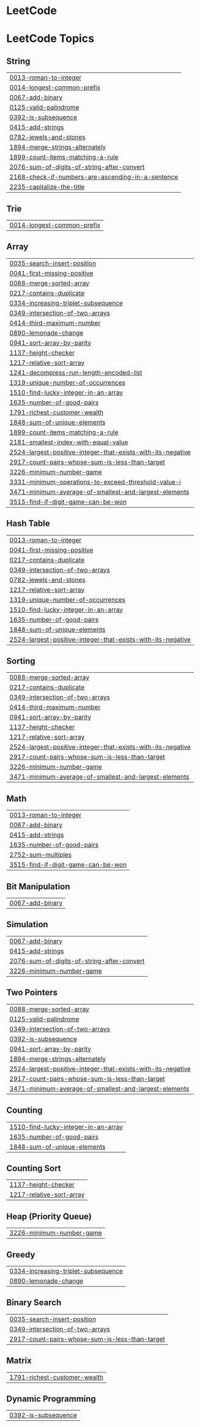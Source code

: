 # LeetCode
<!---LeetCode Topics Start-->
# LeetCode Topics
## String
|  |
| ------- |
| [0013-roman-to-integer](https://github.com/shyamsundars03/LeetCode/tree/master/0013-roman-to-integer) |
| [0014-longest-common-prefix](https://github.com/shyamsundars03/LeetCode/tree/master/0014-longest-common-prefix) |
| [0067-add-binary](https://github.com/shyamsundars03/LeetCode/tree/master/0067-add-binary) |
| [0125-valid-palindrome](https://github.com/shyamsundars03/LeetCode/tree/master/0125-valid-palindrome) |
| [0392-is-subsequence](https://github.com/shyamsundars03/LeetCode/tree/master/0392-is-subsequence) |
| [0415-add-strings](https://github.com/shyamsundars03/LeetCode/tree/master/0415-add-strings) |
| [0782-jewels-and-stones](https://github.com/shyamsundars03/LeetCode/tree/master/0782-jewels-and-stones) |
| [1894-merge-strings-alternately](https://github.com/shyamsundars03/LeetCode/tree/master/1894-merge-strings-alternately) |
| [1899-count-items-matching-a-rule](https://github.com/shyamsundars03/LeetCode/tree/master/1899-count-items-matching-a-rule) |
| [2076-sum-of-digits-of-string-after-convert](https://github.com/shyamsundars03/LeetCode/tree/master/2076-sum-of-digits-of-string-after-convert) |
| [2168-check-if-numbers-are-ascending-in-a-sentence](https://github.com/shyamsundars03/LeetCode/tree/master/2168-check-if-numbers-are-ascending-in-a-sentence) |
| [2235-capitalize-the-title](https://github.com/shyamsundars03/LeetCode/tree/master/2235-capitalize-the-title) |
## Trie
|  |
| ------- |
| [0014-longest-common-prefix](https://github.com/shyamsundars03/LeetCode/tree/master/0014-longest-common-prefix) |
## Array
|  |
| ------- |
| [0035-search-insert-position](https://github.com/shyamsundars03/LeetCode/tree/master/0035-search-insert-position) |
| [0041-first-missing-positive](https://github.com/shyamsundars03/LeetCode/tree/master/0041-first-missing-positive) |
| [0088-merge-sorted-array](https://github.com/shyamsundars03/LeetCode/tree/master/0088-merge-sorted-array) |
| [0217-contains-duplicate](https://github.com/shyamsundars03/LeetCode/tree/master/0217-contains-duplicate) |
| [0334-increasing-triplet-subsequence](https://github.com/shyamsundars03/LeetCode/tree/master/0334-increasing-triplet-subsequence) |
| [0349-intersection-of-two-arrays](https://github.com/shyamsundars03/LeetCode/tree/master/0349-intersection-of-two-arrays) |
| [0414-third-maximum-number](https://github.com/shyamsundars03/LeetCode/tree/master/0414-third-maximum-number) |
| [0890-lemonade-change](https://github.com/shyamsundars03/LeetCode/tree/master/0890-lemonade-change) |
| [0941-sort-array-by-parity](https://github.com/shyamsundars03/LeetCode/tree/master/0941-sort-array-by-parity) |
| [1137-height-checker](https://github.com/shyamsundars03/LeetCode/tree/master/1137-height-checker) |
| [1217-relative-sort-array](https://github.com/shyamsundars03/LeetCode/tree/master/1217-relative-sort-array) |
| [1241-decompress-run-length-encoded-list](https://github.com/shyamsundars03/LeetCode/tree/master/1241-decompress-run-length-encoded-list) |
| [1319-unique-number-of-occurrences](https://github.com/shyamsundars03/LeetCode/tree/master/1319-unique-number-of-occurrences) |
| [1510-find-lucky-integer-in-an-array](https://github.com/shyamsundars03/LeetCode/tree/master/1510-find-lucky-integer-in-an-array) |
| [1635-number-of-good-pairs](https://github.com/shyamsundars03/LeetCode/tree/master/1635-number-of-good-pairs) |
| [1791-richest-customer-wealth](https://github.com/shyamsundars03/LeetCode/tree/master/1791-richest-customer-wealth) |
| [1848-sum-of-unique-elements](https://github.com/shyamsundars03/LeetCode/tree/master/1848-sum-of-unique-elements) |
| [1899-count-items-matching-a-rule](https://github.com/shyamsundars03/LeetCode/tree/master/1899-count-items-matching-a-rule) |
| [2181-smallest-index-with-equal-value](https://github.com/shyamsundars03/LeetCode/tree/master/2181-smallest-index-with-equal-value) |
| [2524-largest-positive-integer-that-exists-with-its-negative](https://github.com/shyamsundars03/LeetCode/tree/master/2524-largest-positive-integer-that-exists-with-its-negative) |
| [2917-count-pairs-whose-sum-is-less-than-target](https://github.com/shyamsundars03/LeetCode/tree/master/2917-count-pairs-whose-sum-is-less-than-target) |
| [3226-minimum-number-game](https://github.com/shyamsundars03/LeetCode/tree/master/3226-minimum-number-game) |
| [3331-minimum-operations-to-exceed-threshold-value-i](https://github.com/shyamsundars03/LeetCode/tree/master/3331-minimum-operations-to-exceed-threshold-value-i) |
| [3471-minimum-average-of-smallest-and-largest-elements](https://github.com/shyamsundars03/LeetCode/tree/master/3471-minimum-average-of-smallest-and-largest-elements) |
| [3515-find-if-digit-game-can-be-won](https://github.com/shyamsundars03/LeetCode/tree/master/3515-find-if-digit-game-can-be-won) |
## Hash Table
|  |
| ------- |
| [0013-roman-to-integer](https://github.com/shyamsundars03/LeetCode/tree/master/0013-roman-to-integer) |
| [0041-first-missing-positive](https://github.com/shyamsundars03/LeetCode/tree/master/0041-first-missing-positive) |
| [0217-contains-duplicate](https://github.com/shyamsundars03/LeetCode/tree/master/0217-contains-duplicate) |
| [0349-intersection-of-two-arrays](https://github.com/shyamsundars03/LeetCode/tree/master/0349-intersection-of-two-arrays) |
| [0782-jewels-and-stones](https://github.com/shyamsundars03/LeetCode/tree/master/0782-jewels-and-stones) |
| [1217-relative-sort-array](https://github.com/shyamsundars03/LeetCode/tree/master/1217-relative-sort-array) |
| [1319-unique-number-of-occurrences](https://github.com/shyamsundars03/LeetCode/tree/master/1319-unique-number-of-occurrences) |
| [1510-find-lucky-integer-in-an-array](https://github.com/shyamsundars03/LeetCode/tree/master/1510-find-lucky-integer-in-an-array) |
| [1635-number-of-good-pairs](https://github.com/shyamsundars03/LeetCode/tree/master/1635-number-of-good-pairs) |
| [1848-sum-of-unique-elements](https://github.com/shyamsundars03/LeetCode/tree/master/1848-sum-of-unique-elements) |
| [2524-largest-positive-integer-that-exists-with-its-negative](https://github.com/shyamsundars03/LeetCode/tree/master/2524-largest-positive-integer-that-exists-with-its-negative) |
## Sorting
|  |
| ------- |
| [0088-merge-sorted-array](https://github.com/shyamsundars03/LeetCode/tree/master/0088-merge-sorted-array) |
| [0217-contains-duplicate](https://github.com/shyamsundars03/LeetCode/tree/master/0217-contains-duplicate) |
| [0349-intersection-of-two-arrays](https://github.com/shyamsundars03/LeetCode/tree/master/0349-intersection-of-two-arrays) |
| [0414-third-maximum-number](https://github.com/shyamsundars03/LeetCode/tree/master/0414-third-maximum-number) |
| [0941-sort-array-by-parity](https://github.com/shyamsundars03/LeetCode/tree/master/0941-sort-array-by-parity) |
| [1137-height-checker](https://github.com/shyamsundars03/LeetCode/tree/master/1137-height-checker) |
| [1217-relative-sort-array](https://github.com/shyamsundars03/LeetCode/tree/master/1217-relative-sort-array) |
| [2524-largest-positive-integer-that-exists-with-its-negative](https://github.com/shyamsundars03/LeetCode/tree/master/2524-largest-positive-integer-that-exists-with-its-negative) |
| [2917-count-pairs-whose-sum-is-less-than-target](https://github.com/shyamsundars03/LeetCode/tree/master/2917-count-pairs-whose-sum-is-less-than-target) |
| [3226-minimum-number-game](https://github.com/shyamsundars03/LeetCode/tree/master/3226-minimum-number-game) |
| [3471-minimum-average-of-smallest-and-largest-elements](https://github.com/shyamsundars03/LeetCode/tree/master/3471-minimum-average-of-smallest-and-largest-elements) |
## Math
|  |
| ------- |
| [0013-roman-to-integer](https://github.com/shyamsundars03/LeetCode/tree/master/0013-roman-to-integer) |
| [0067-add-binary](https://github.com/shyamsundars03/LeetCode/tree/master/0067-add-binary) |
| [0415-add-strings](https://github.com/shyamsundars03/LeetCode/tree/master/0415-add-strings) |
| [1635-number-of-good-pairs](https://github.com/shyamsundars03/LeetCode/tree/master/1635-number-of-good-pairs) |
| [2752-sum-multiples](https://github.com/shyamsundars03/LeetCode/tree/master/2752-sum-multiples) |
| [3515-find-if-digit-game-can-be-won](https://github.com/shyamsundars03/LeetCode/tree/master/3515-find-if-digit-game-can-be-won) |
## Bit Manipulation
|  |
| ------- |
| [0067-add-binary](https://github.com/shyamsundars03/LeetCode/tree/master/0067-add-binary) |
## Simulation
|  |
| ------- |
| [0067-add-binary](https://github.com/shyamsundars03/LeetCode/tree/master/0067-add-binary) |
| [0415-add-strings](https://github.com/shyamsundars03/LeetCode/tree/master/0415-add-strings) |
| [2076-sum-of-digits-of-string-after-convert](https://github.com/shyamsundars03/LeetCode/tree/master/2076-sum-of-digits-of-string-after-convert) |
| [3226-minimum-number-game](https://github.com/shyamsundars03/LeetCode/tree/master/3226-minimum-number-game) |
## Two Pointers
|  |
| ------- |
| [0088-merge-sorted-array](https://github.com/shyamsundars03/LeetCode/tree/master/0088-merge-sorted-array) |
| [0125-valid-palindrome](https://github.com/shyamsundars03/LeetCode/tree/master/0125-valid-palindrome) |
| [0349-intersection-of-two-arrays](https://github.com/shyamsundars03/LeetCode/tree/master/0349-intersection-of-two-arrays) |
| [0392-is-subsequence](https://github.com/shyamsundars03/LeetCode/tree/master/0392-is-subsequence) |
| [0941-sort-array-by-parity](https://github.com/shyamsundars03/LeetCode/tree/master/0941-sort-array-by-parity) |
| [1894-merge-strings-alternately](https://github.com/shyamsundars03/LeetCode/tree/master/1894-merge-strings-alternately) |
| [2524-largest-positive-integer-that-exists-with-its-negative](https://github.com/shyamsundars03/LeetCode/tree/master/2524-largest-positive-integer-that-exists-with-its-negative) |
| [2917-count-pairs-whose-sum-is-less-than-target](https://github.com/shyamsundars03/LeetCode/tree/master/2917-count-pairs-whose-sum-is-less-than-target) |
| [3471-minimum-average-of-smallest-and-largest-elements](https://github.com/shyamsundars03/LeetCode/tree/master/3471-minimum-average-of-smallest-and-largest-elements) |
## Counting
|  |
| ------- |
| [1510-find-lucky-integer-in-an-array](https://github.com/shyamsundars03/LeetCode/tree/master/1510-find-lucky-integer-in-an-array) |
| [1635-number-of-good-pairs](https://github.com/shyamsundars03/LeetCode/tree/master/1635-number-of-good-pairs) |
| [1848-sum-of-unique-elements](https://github.com/shyamsundars03/LeetCode/tree/master/1848-sum-of-unique-elements) |
## Counting Sort
|  |
| ------- |
| [1137-height-checker](https://github.com/shyamsundars03/LeetCode/tree/master/1137-height-checker) |
| [1217-relative-sort-array](https://github.com/shyamsundars03/LeetCode/tree/master/1217-relative-sort-array) |
## Heap (Priority Queue)
|  |
| ------- |
| [3226-minimum-number-game](https://github.com/shyamsundars03/LeetCode/tree/master/3226-minimum-number-game) |
## Greedy
|  |
| ------- |
| [0334-increasing-triplet-subsequence](https://github.com/shyamsundars03/LeetCode/tree/master/0334-increasing-triplet-subsequence) |
| [0890-lemonade-change](https://github.com/shyamsundars03/LeetCode/tree/master/0890-lemonade-change) |
## Binary Search
|  |
| ------- |
| [0035-search-insert-position](https://github.com/shyamsundars03/LeetCode/tree/master/0035-search-insert-position) |
| [0349-intersection-of-two-arrays](https://github.com/shyamsundars03/LeetCode/tree/master/0349-intersection-of-two-arrays) |
| [2917-count-pairs-whose-sum-is-less-than-target](https://github.com/shyamsundars03/LeetCode/tree/master/2917-count-pairs-whose-sum-is-less-than-target) |
## Matrix
|  |
| ------- |
| [1791-richest-customer-wealth](https://github.com/shyamsundars03/LeetCode/tree/master/1791-richest-customer-wealth) |
## Dynamic Programming
|  |
| ------- |
| [0392-is-subsequence](https://github.com/shyamsundars03/LeetCode/tree/master/0392-is-subsequence) |
<!---LeetCode Topics End-->